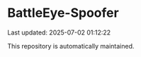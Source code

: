 # BattleEye-Spoofer

Last updated: 2025-07-02 01:12:22

This repository is automatically maintained.
